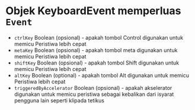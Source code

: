 # Objek KeyboardEvent memperluas `Event`

* `ctrlKey` Boolean (opsional) - apakah tombol Control digunakan untuk memicu Peristiwa lebih cepat
* `metaKey` Boolean (opsional) - apakah tombol meta digunakan untuk memicu Peristiwa lebih cepat
* `shiftKey` Boolean (opsional) - apakah tombol Shift digunakan untuk memicu Peristiwa lebih cepat
* `altKey` Boolean (optional) - apakah tombol Alt digunakan untuk memicu Peristiwa lebih cepat
* `triggeredByAccelerator` Boolean (opsional) - apakah akselerator digunakan untuk memicu peristiwa sebagai kebalikan dari isyarat pengguna lain seperti klipada tetikus
